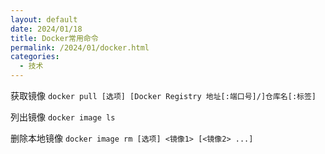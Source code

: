 ```yaml
---
layout: default
date: 2024/01/18
title: Docker常用命令
permalink: /2024/01/docker.html
categories:
  - 技术
---
```


获取镜像 `docker pull [选项] [Docker Registry 地址[:端口号]/]仓库名[:标签]`

列出镜像 `docker image ls`

删除本地镜像 `docker image rm [选项] <镜像1> [<镜像2> ...]`

